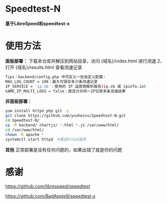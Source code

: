 # Speedtest-N

**基于LibreSpeed和speedtest-x**

# 使用方法
**面板部署：**
下载本仓库并解压到网站目录，访问 {域名}/index.html 进行测速
2、打开 {域名}/results.html 查看测速记录

```bash
Tips：backend/config.php 中可定义一些自定义配置：
MAX_LOG_COUNT = 100：最大可保存多少条测速记录
IP_SERVICE = 'ip.sb'：使用的 IP 运营商解析服务(ip.sb 或 ipinfo.io)
SAME_IP_MULTI_LOGS = false：是否允许同一IP记录多条测速结果
```
**非面板部署：**
```bash
yum install httpd php git -y
git clone https://github.com/youheiss/Speedtest-N.git
cd Speedtest-N/
cp -R backend/ chartjs/ *.html *.js /var/www/html/
cd /var/www/html/
chown -R apache *
systemctl start httpd  #重启httpd服务
```
**其他**
正常部署是没有任何问题的，如果出错了就是你的问题

# 感谢

https://github.com/librespeed/speedtest

https://github.com/BadApple9/speedtest-x
